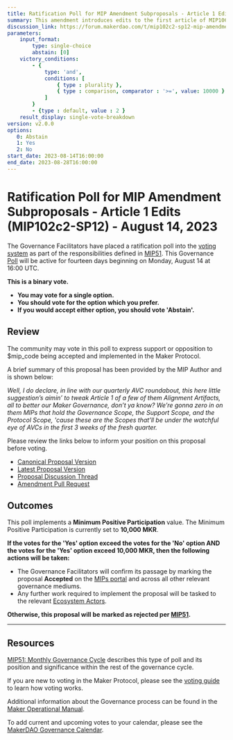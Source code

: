 ```yaml
---
title: Ratification Poll for MIP Amendment Subproposals - Article 1 Edits (MIP102c2-SP12) - August 14, 2023
summary: This amendment introduces edits to the first article of MIP106, MIP107, and MIP113.
discussion_link: https://forum.makerdao.com/t/mip102c2-sp12-mip-amendment-subproposals-article-1-edits/21252
parameters:
    input_format:
        type: single-choice
        abstain: [0]
    victory_conditions:
        - {
            type: 'and',
            conditions: [
                { type : plurality },
                { type : comparison, comparator : '>=', value: 10000 }
            ]
        }
        - {type : default, value : 2 }
    result_display: single-vote-breakdown
version: v2.0.0
options:
   0: Abstain
   1: Yes
   2: No
start_date: 2023-08-14T16:00:00
end_date: 2023-08-28T16:00:00
---
```

# Ratification Poll for MIP Amendment Subproposals - Article 1 Edits (MIP102c2-SP12) - August 14, 2023

The Governance Facilitators have placed a ratification poll into the [voting system](https://vote.makerdao.com/polling) as part of the responsibilities defined in [MIP51](https://mips.makerdao.com/mips/details/MIP51). This Governance [Poll](https://manual.makerdao.com/governance/governance-cycle/weekly-governance-cycle#weekly-governance-cycle-definitions-mip16c1) will be active for fourteen days beginning on Monday, August 14 at 16:00 UTC.

**This is a binary vote.**
- **You may vote for a single option.**
- **You should vote for the option which you prefer.**
- **If you would accept either option, you should vote 'Abstain'.**

## Review

The community may vote in this poll to express support or opposition to $mip_code being accepted and implemented in the Maker Protocol.

A brief summary of this proposal has been provided by the MIP Author and is shown below:

*Well, I do declare, in line with our quarterly AVC roundabout, this here little suggestion’s aimin’ to tweak Article 1 of a few of them Alignment Artifacts, all to better our Maker Governance, don’t ya know? We’re gonna zero in on them MIPs that hold the Governance Scope, the Support Scope, and the Protocol Scope, 'cause these are the Scopes that’ll be under the watchful eye of AVCs in the first 3 weeks of the fresh quarter.*

Please review the links below to inform your position on this proposal before voting.
* [Canonical Proposal Version](https://github.com/makerdao/mips/blob/bb01c4bf112a1be25790994587815bac6c5c6e83/MIP102/MIP102c2-Subproposals/MIP102c2-SP12.md)
* [Latest Proposal Version](https://mips.makerdao.com/mips/details/MIP102c2SP12)
* [Proposal Discussion Thread](https://forum.makerdao.com/t/mip102c2-sp12-mip-amendment-subproposals-article-1-edits/21252)
* [Amendment Pull Request](https://github.com/makerdao/mips/pull/943)

## Outcomes

This poll implements a **Minimum Positive Participation** value. The Minimum Positive Participation is currently set to **10,000 MKR**.

**If the votes for the 'Yes' option exceed the votes for the 'No' option AND the votes for the 'Yes' option exceed 10,000 MKR, then the following actions will be taken:**
* The Governance Facilitators will confirm its passage by marking the proposal **Accepted** on the [MIPs portal](https://mips.makerdao.com/mips/list) and across all other relevant governance mediums.
* Any further work required to implement the proposal will be tasked to the relevant [Ecosystem Actors](https://mips.makerdao.com/mips/details/MIP101#7-professional-actors).

**Otherwise, this proposal will be marked as rejected per [MIP51](https://mips.makerdao.com/mips/details/MIP51#mip51c2-ratification-poll).**

---

## Resources

[MIP51: Monthly Governance Cycle](https://mips.makerdao.com/mips/details/MIP51) describes this type of poll and its position and significance within the rest of the governance cycle.

If you are new to voting in the Maker Protocol, please see the [voting guide](https://manual.makerdao.com/governance/voting-in-makerdao/on-chain-governance) to learn how voting works.

Additional information about the Governance process can be found in the [Maker Operational Manual](https://manual.makerdao.com).

To add current and upcoming votes to your calendar, please see the [MakerDAO Governance Calendar](https://manual.makerdao.com/makerdao/calendars/governance-calendar).
